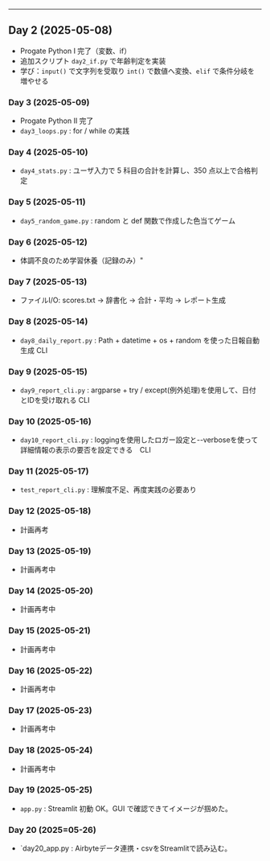 ---
## Day 2 (2025-05-08)
- Progate Python I 完了（変数、if）
- 追加スクリプト `day2_if.py` で年齢判定を実装
- 学び：`input()` で文字列を受取り `int()` で数値へ変換、`elif` で条件分岐を増やせる
### Day 3 (2025-05-09)
- Progate Python II 完了
- `day3_loops.py` : for / while の実践  
### Day 4 (2025-05-10)
- `day4_stats.py` : ユーザ入力で 5 科目の合計を計算し、350 点以上で合格判定
### Day 5 (2025-05-11)
- `day5_random_game.py` : random と def 関数で作成した色当てゲーム
### Day 6 (2025-05-12)
- 体調不良のため学習休養（記録のみ）"
### Day 7 (2025-05-13)
- ファイルI/O: scores.txt → 辞書化 → 合計・平均 → レポート生成
### Day 8 (2025-05-14)
- `day8_daily_report.py` : Path + datetime + os + random を使った日報自動生成 CLI
### Day 9 (2025-05-15)
- `day9_report_cli.py`  : argparse + try / except(例外処理)を使用して、日付とIDを受け取れる CLI
### Day 10 (2025-05-16)
- `day10_report_cli.py` : loggingを使用したロガー設定と--verboseを使って詳細情報の表示の要否を設定できる　CLI
### Day 11 (2025-05-17)
- `test_report_cli.py` : 理解度不足、再度実践の必要あり
### Day 12 (2025-05-18)
- 計画再考
### Day 13 (2025-05-19)
- 計画再考中
### Day 14 (2025-05-20)
- 計画再考中
### Day 15 (2025-05-21)
- 計画再考中
### Day 16 (2025-05-22)
- 計画再考中
### Day 17 (2025-05-23)
- 計画再考中
### Day 18 (2025-05-24)
- 計画再考中
### Day 19 (2025-05-25)
- `app.py` : Streamlit 初動 OK。GUI で確認できてイメージが掴めた。
### Day 20 (2025=05-26)
- `day20_app.py : Airbyteデータ連携・csvをStreamlitで読み込む。